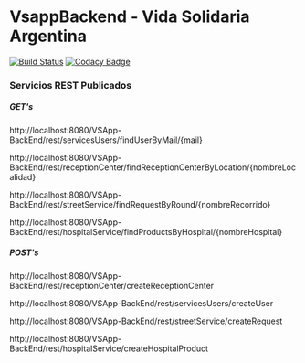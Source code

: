 
# VsappBackend - Vida Solidaria Argentina

[![Build Status](https://travis-ci.org/marivgil/VSApp-Backend.svg?branch=master)](https://travis-ci.org/marivgil/VSApp-Backend)
[![Codacy Badge](https://api.codacy.com/project/badge/Grade/83753d2bfff14479a6264cebfcddc211)](https://www.codacy.com/app/marivgil/VSApp-Backend?utm_source=github.com&amp;utm_medium=referral&amp;utm_content=marivgil/VSApp-Backend&amp;utm_campaign=Badge_Grade)

### Servicios REST Publicados

##### GET's
http://localhost:8080/VSApp-BackEnd/rest/servicesUsers/findUserByMail/{mail}

http://localhost:8080/VSApp-BackEnd/rest/receptionCenter/findReceptionCenterByLocation/{nombreLocalidad}

http://localhost:8080/VSApp-BackEnd/rest/streetService/findRequestByRound/{nombreRecorrido}

http://localhost:8080/VSApp-BackEnd/rest/hospitalService/findProductsByHospital/{nombreHospital}

##### POST's
http://localhost:8080/VSApp-BackEnd/rest/receptionCenter/createReceptionCenter

http://localhost:8080/VSApp-BackEnd/rest/servicesUsers/createUser

http://localhost:8080/VSApp-BackEnd/rest/streetService/createRequest

http://localhost:8080/VSApp-BackEnd/rest/hospitalService/createHospitalProduct
